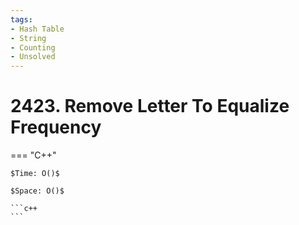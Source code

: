 ```yaml
---
tags:
- Hash Table
- String
- Counting
- Unsolved
---
```



# 2423. Remove Letter To Equalize Frequency

=== "C++"

    $Time: O()$

    $Space: O()$

    ```c++
    ```